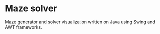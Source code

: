 # Maze solver
Maze generator and solver visualization written on Java using Swing and AWT frameworks.
